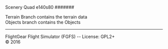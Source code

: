 Scenery Quad 
e140s80
#######
 
Terrain Branch contains the terrain data <br>
Objects branch contains the Objects
 
***
 
FlightGear Flight Simulator (FGFS) -- License: GPL2+ <br>
:copyright: 2016
